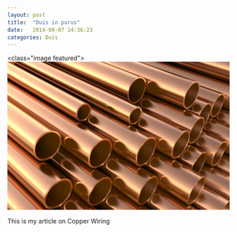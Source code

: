 ```yaml
---
layout: post
title:  "Duis in purus"
date:   2014-09-07 14:36:23
categories: Duis
---
```

<class="image featured"><img src="/images/pic01.jpg" alt="">

This is my article on Copper Wiring

